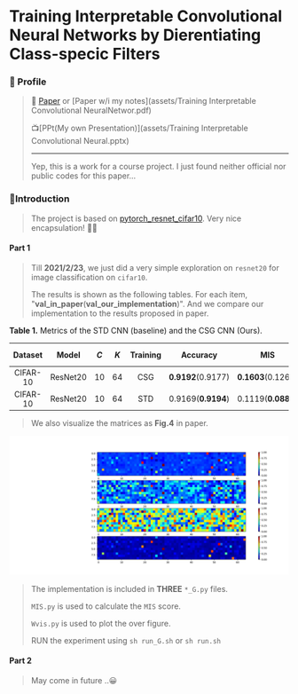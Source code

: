 # Training Interpretable Convolutional Neural Networks by Dierentiating Class-specic Filters
### 🙈 Profile

> 📜 [Paper](http://arxiv.org/abs/2007.08194v1) or [Paper w/i my notes](assets/Training Interpretable Convolutional NeuralNetwor.pdf)
>
> 📺[PPt(My own Presentation)](assets/Training Interpretable Convolutional Neural.pptx)
>
> ---
>
> Yep, this is a work for a course project. I just found neither official nor public codes for this paper... 

### 🐞Introduction

> The project is based on [pytorch_resnet_cifar10](https://github.com/akamaster/pytorch_resnet_cifar10). Very nice encapsulation! 🐂🍺

#### Part 1

> Till **2021/2/23**, we just did a very simple exploration on `resnet20` for image classification on `cifar10`. 
>
> The results is shown as the following tables. For each item, "**val_in_paper**(**val_our_implementation**)". And we compare our implementation to the results proposed in paper.

**Table 1.** Metrics of the STD CNN (baseline) and the CSG CNN (Ours).

| Dataset  |  Model   | *C*  | *K*  | Training |      Accuracy      |        MIS         |     L1-density     | L1-interval  |
| :------: | :------: | :--: | :--: | :------: | :----------------: | :----------------: | :----------------: | :----------: |
| CIFAR-10 | ResNet20 |  10  |  64  |   CSG    | **0.9192**(0.9177) | **0.1603**(0.1264) | **0.0788**(0.1000) | [0.01, 0.01] |
| CIFAR-10 | ResNet20 |  10  |  64  |   STD    | 0.9169(**0.9194**) | 0.1119(**0.0883**) |         -          |      -       |

> We also visualize the matrices as **Fig.4** in paper.

![001](https://github.com/NeverGiveU/NNInterpretation/blob/main/demos/CSG/assets/Gcsg-Wcsg-Wstd-GcsgxWcsg.png)

> The implementation is included in **THREE** `*_G.py` files.
>
> `MIS.py` is used to calculate the `MIS` score.
>
> `Wvis.py` is used to plot the over figure.
>
> RUN the experiment using `sh run_G.sh` or `sh run.sh`

#### Part 2

> May come in future ..😀